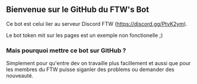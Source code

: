 ## Bienvenue sur le GitHub du FTW's Bot

Ce bot est celui lier au serveur Discord FTW (https://discord.gg/PtvK2ym).

Le bot token mit sur les pages est un exemple non fonctionelle ;)

### Mais pourquoi mettre ce bot sur GitHub ?

Simplement pour qu'entre dev on travaille plus facillement et aussi que pour les membres du FTW puisse siganler des problems ou demander des nouveauté.
